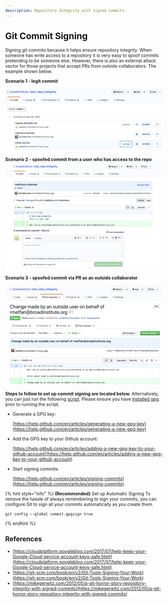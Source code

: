```yaml
---
description: Repository Integrity with signed commits
---
```


# Git Commit Signing

Signing git commits because it helps ensure repository integrity. When someone has write access to a repository it is very easy to spoof commits pretending to be someone else. However, there is also an external attack vector for those projects that accept PRs from outside collaborators. The example shown below.

**Scenario 1 - legit commit**

![Legitimate pull request](<../../../.gitbook/assets/legit-commit (1) (1) (2).png>)

**Scenario 2 - spoofed commit from a user who has access to the repo** ![Spoofed commit from user with access](<../../../.gitbook/assets/fake-commit (3) (1) (1) (2).png>)

**Scenario 3 - spoofed commit via PR as an outside collaborator**

![Spoofed commit from outside collaborator](<../../../.gitbook/assets/outside-pr (1) (1) (1).png>)

**Steps to follow to set up commit signing are located below.** Alternatively, you can just run the following [script](https://github.com/broadinstitute/dsp-security-knowledgebase/blob/master/source/scripts/gitsign.sh). Please ensure you have [installed gpg](https://gpgtools.org). prior to running the script.

*   Generate a GPG key:

    [https://help.github.com/en/articles/generating-a-new-gpg-key](https://help.github.com/en/articles/generating-a-new-gpg-key)
*   Add the GPG key to your Github account:

    [https://help.github.com/en/articles/adding-a-new-gpg-key-to-your-github-account](https://help.github.com/en/articles/adding-a-new-gpg-key-to-your-github-account)
*   Start signing commits:

    [https://help.github.com/en/articles/signing-commits](https://help.github.com/en/articles/signing-commits)

{% hint style="info" %}
**(Recommended)** Set up Automatic Signing To remove the hassle of always remembering to sign your commits, you can configure Git to sign all your commits automatically as you create them.

```
git config –-global commit.gpgsign true
```
{% endhint %}

## References

* [https://cloudplatform.googleblog.com/2017/07/help-keep-your-Google-Cloud-service-account-keys-safe.html](https://cloudplatform.googleblog.com/2017/07/help-keep-your-Google-Cloud-service-account-keys-safe.html)
* [https://git-scm.com/book/en/v2/Git-Tools-Signing-Your-Work](https://git-scm.com/book/en/v2/Git-Tools-Signing-Your-Work)
* [https://mikegerwitz.com/2012/05/a-git-horror-story-repository-integrity-with-signed-commits](https://mikegerwitz.com/2012/05/a-git-horror-story-repository-integrity-with-signed-commits)
